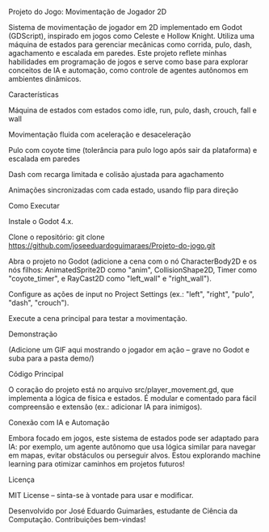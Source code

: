 Projeto do Jogo: Movimentação de Jogador 2D

Sistema de movimentação de jogador em 2D implementado em Godot (GDScript), inspirado em jogos como Celeste e Hollow Knight. Utiliza uma máquina de estados para gerenciar mecânicas como corrida, pulo, dash, agachamento e escalada em paredes. Este projeto reflete minhas habilidades em programação de jogos e serve como base para explorar conceitos de IA e automação, como controle de agentes autônomos em ambientes dinâmicos.

Características





Máquina de estados com estados como idle, run, pulo, dash, crouch, fall e wall



Movimentação fluida com aceleração e desaceleração



Pulo com coyote time (tolerância para pulo logo após sair da plataforma) e escalada em paredes



Dash com recarga limitada e colisão ajustada para agachamento



Animações sincronizadas com cada estado, usando flip para direção

Como Executar





Instale o Godot 4.x.



Clone o repositório: git clone https://github.com/joseeduardoguimaraes/Projeto-do-jogo.git



Abra o projeto no Godot (adicione a cena com o nó CharacterBody2D e os nós filhos: AnimatedSprite2D como "anim", CollisionShape2D, Timer como "coyote_timer", e RayCast2D como "left_wall" e "right_wall").



Configure as ações de input no Project Settings (ex.: "left", "right", "pulo", "dash", "crouch").



Execute a cena principal para testar a movimentação.

Demonstração




(Adicione um GIF aqui mostrando o jogador em ação – grave no Godot e suba para a pasta demo/)

Código Principal

O coração do projeto está no arquivo src/player_movement.gd, que implementa a lógica de física e estados. É modular e comentado para fácil compreensão e extensão (ex.: adicionar IA para inimigos).

Conexão com IA e Automação

Embora focado em jogos, este sistema de estados pode ser adaptado para IA: por exemplo, um agente autônomo que usa lógica similar para navegar em mapas, evitar obstáculos ou perseguir alvos. Estou explorando machine learning para otimizar caminhos em projetos futuros!

Licença

MIT License – sinta-se à vontade para usar e modificar.

Desenvolvido por José Eduardo Guimarães, estudante de Ciência da Computação. Contribuições bem-vindas!
